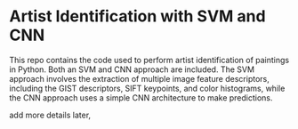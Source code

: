 # Artist Identification with SVM and CNN

This repo contains the code used to perform artist identification of paintings in Python. Both an SVM and CNN approach are included. The SVM approach involves the extraction of multiple image feature descriptors, including the GIST descriptors, SIFT keypoints, and color histograms, while the CNN approach uses a simple CNN architecture to make predictions.

add more details later, 